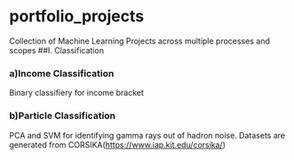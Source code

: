# portfolio_projects
Collection of Machine Learning Projects across multiple processes and scopes
##I. Classification
 ### a)Income Classification
  Binary classifiery for income bracket
 ### b)Particle Classification
  PCA and SVM for identifying gamma rays out of hadron noise. Datasets are generated from CORSIKA(https://www.iap.kit.edu/corsika/)
